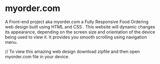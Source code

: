 # myorder.com
A Front-end project  aka myorder.com a Fully Responsive Food Ordering web design built using HTML and  CSS .
This website will dynamic changes its appearance, depending on the screen size and orientation of the device being used to view it.
It provides you smooth scrolling using navigation menu.

// To view this amazing web design download zipfile and then open myorder.com file in your device.
